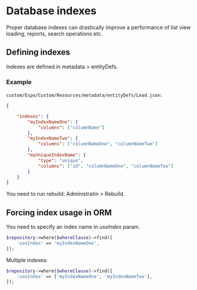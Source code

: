 # Database indexes

Proper database indexes can drastically improve a performance of list view loading, reports, search operations etc.

## Defining indexes

Indexes are defined in metadata > entityDefs. 

### Example

`custom/Espo/Custom/Resources/metadata/entityDefs/Lead.json`:


```json
{

    "indexes": {
        "myIndexNameOne": {
            "columns": ["columnName"]   
        },
        "myIndexNameTwo": {
            "columns": ["columnNameOne", "columnNameTwo"]  
        },
        "myUniqueIndexName": {
            "type": "unique",
            "columns": ["id", "columnNameOne", "columnNameTwo"]  
        }
    }
}
```

You need to run rebuild: Administratin > Rebuild.

## Forcing index usage in ORM

You need to specify an index name in *useIndex* param.

```php
$repository->where($whereClause)->find([
    'useIndex' => 'myIndexNameOne',
]);

```

Multiple indexes:

```php
$repository->where($whereClause)->find([
    'useIndex' => ['myIndexNameOne', 'myIndexNameTwo'],
]);
